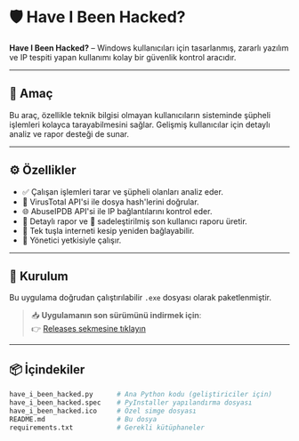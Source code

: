 # 🛡️ Have I Been Hacked?

**Have I Been Hacked?** – Windows kullanıcıları için tasarlanmış, zararlı yazılım ve IP tespiti yapan kullanımı kolay bir güvenlik kontrol aracıdır.

---

## 🎯 Amaç

Bu araç, özellikle teknik bilgisi olmayan kullanıcıların sisteminde şüpheli işlemleri kolayca tarayabilmesini sağlar. Gelişmiş kullanıcılar için detaylı analiz ve rapor desteği de sunar.

---

## ⚙️ Özellikler

- ✅ Çalışan işlemleri tarar ve şüpheli olanları analiz eder.
- 🧪 VirusTotal API'si ile dosya hash'lerini doğrular.
- 🌐 AbuseIPDB API'si ile IP bağlantılarını kontrol eder.
- 📄 Detaylı rapor ve 👤 sadeleştirilmiş son kullanıcı raporu üretir.
- 🔌 Tek tuşla interneti kesip yeniden bağlayabilir.
- 🪪 Yönetici yetkisiyle çalışır.

---

## 🧰 Kurulum

Bu uygulama doğrudan çalıştırılabilir `.exe` dosyası olarak paketlenmiştir. 

> 📥 **Uygulamanın son sürümünü indirmek için**:  
👉 [Releases sekmesine tıklayın](https://github.com/cagrigonultas/HaveIBeenHacked/releases)

---

## 📦 İçindekiler

```bash
have_i_been_hacked.py      # Ana Python kodu (geliştiriciler için)
have_i_been_hacked.spec    # PyInstaller yapılandırma dosyası
have_i_been_hacked.ico     # Özel simge dosyası
README.md                  # Bu dosya
requirements.txt           # Gerekli kütüphaneler

